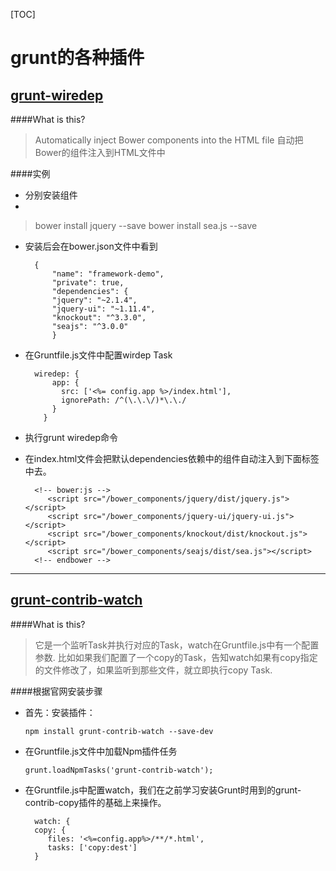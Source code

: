[TOC]

grunt的各种插件
==========

## [grunt-wiredep](https://www.npmjs.com/package/grunt-wiredep)

####What is this?

> Automatically inject Bower components into the HTML file
> 自动把Bower的组件注入到HTML文件中


####实例
* 分别安装组件
* 
> bower install jquery --save 
> bower install sea.js --save

* 安装后会在bower.json文件中看到

		{  
			"name": "framework-demo",  
			"private": true,  
			"dependencies": {  
			"jquery": "~2.1.4",  
			"jquery-ui": "~1.11.4",  
			"knockout": "^3.3.0",  
			"seajs": "^3.0.0"  
			}

* 在Gruntfile.js文件中配置wirdep Task

		wiredep: {  
		    app: {  
		      src: ['<%= config.app %>/index.html'],  
		      ignorePath: /^(\.\.\/)*\.\./  
		    }  
		  }

* 执行grunt wiredep命令
* 在index.html文件会把默认dependencies依赖中的组件自动注入到下面标签中去。

        <!-- bower:js -->  
           <script src="/bower_components/jquery/dist/jquery.js"></script>  
           <script src="/bower_components/jquery-ui/jquery-ui.js"></script>  
           <script src="/bower_components/knockout/dist/knockout.js"></script>  
           <script src="/bower_components/seajs/dist/sea.js"></script>   
        <!-- endbower -->

----------------------------------------------------------------
## [grunt-contrib-watch](https://www.npmjs.com/package/grunt-contrib-watch)

####What is this?

>	它是一个监听Task并执行对应的Task，watch在Gruntfile.js中有一个配置参数.
>	比如如果我们配置了一个copy的Task，告知watch如果有copy指定的文件修改了，如果监听到那些文件，就立即执行copy Task.

####根据官网安装步骤

*	首先：安装插件：

		npm install grunt-contrib-watch --save-dev

*	在Gruntfile.js文件中加载Npm插件任务

		grunt.loadNpmTasks('grunt-contrib-watch');  
	
* 在Gruntfile.js中配置watch，我们在之前学习安装Grunt时用到的grunt-contrib-copy插件的基础上来操作。

		watch: {  
		copy: {  
		   files: '<%=config.app%>/**/*.html',  
		   tasks: ['copy:dest']  
		} 
